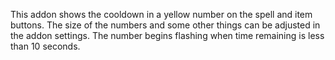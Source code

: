 This addon shows the cooldown in a yellow number on the spell and item buttons.
The size of the numbers and some other things can be adjusted in the addon settings.
The number begins flashing when time remaining is less than 10 seconds.